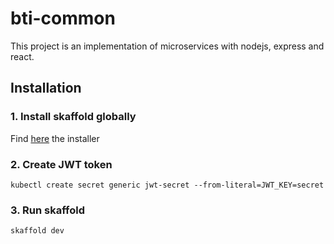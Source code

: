 # bti-common

This project is an implementation of microservices with nodejs, express and react.

## Installation

### 1. Install skaffold globally

Find [here](https://skaffold.dev/docs/install/) the installer

### 2. Create JWT token

```
kubectl create secret generic jwt-secret --from-literal=JWT_KEY=secret
```

### 3. Run skaffold

```
skaffold dev
```
